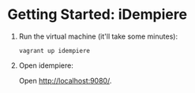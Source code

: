 # Getting Started: iDempiere

1. Run the virtual machine (it'll take some minutes):

    ```shell
    vagrant up idempiere
    ```

2. Open idempiere:

    Open <http://localhost:9080/>.
